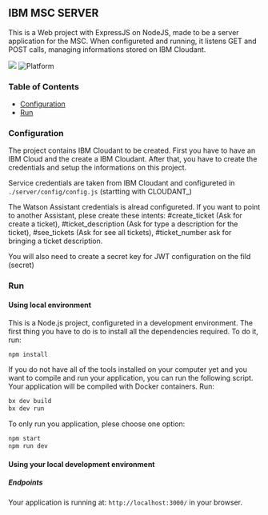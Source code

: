 ## IBM MSC SERVER

This is a Web project with ExpressJS on NodeJS, made to be a server application for the MSC. When configureted and running, it listens GET and POST calls, managing informations stored on IBM Cloudant.

[![](https://img.shields.io/badge/IBM%20Cloud-powered-blue.svg)](https://bluemix.net)
![Platform](https://img.shields.io/badge/platform-NODE-lightgrey.svg?style=flat)

### Table of Contents
* [Configuration](#configuration)
* [Run](#run)

<a name="configuration"></a>
### Configuration

The project contains IBM Cloudant to be created. First you have to have an IBM Cloud and the create a IBM Cloudant. After that, you have to create the credentials and setup the informations on this project.

Service credentials are taken from IBM Cloudant and configureted in `./server/config/config.js` (startting with CLOUDANT_)

The Watson Assistant credentials is alread configureted. If you want to point to another Assistant, plese create these intents: #create_ticket (Ask for create a ticket), #ticket_description (Ask for type a description for the ticket), #see_tickets (Ask for see all tickets), #ticket_number ask for bringing a ticket description.

You will also need to create a secret key for JWT configuration on the fild (secret)

<a name="run"></a>
### Run
#### Using local environment
This is a Node.js project, configureted in a development environment. The first thing you have to do is to install all the dependencies required. To do it, run:

```bash
npm install
```

If you do not have all of the tools installed on your computer yet and you want to compile and run your application, you can run the following script. Your application will be compiled with Docker containers. Run:

```bash
bx dev build
bx dev run
```

To only run you application, plese choose one option:

```bash
npm start
npm run dev
```

#### Using your local development environment


##### Endpoints

Your application is running at: `http://localhost:3000/` in your browser.
